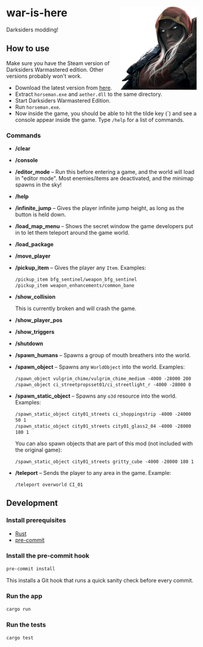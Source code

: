 # <img src="docs/war.png" width="40%" align="right"> war-is-here

Darksiders modding!

## How to use

Make sure you have the Steam version of Darksiders Warmastered edition. Other versions probably won't work.

- Download the latest version from [here][download].
- Extract `horseman.exe` and `aether.dll` to the same directory.
- Start Darksiders Warmastered Edition.
- Run `horseman.exe`.
- Now inside the game, you should be able to hit the tilde key (\`) and see a console appear inside the game. Type `/help` for a list of commands.

[download]: https://github.com/whatisaphone/war-is-here/releases

### Commands

- **/clear**

- **/console**

- **/editor_mode** – Run this before entering a game, and the world will load in "editor mode". Most enemies/items are deactivated, and the minimap spawns in the sky!

- **/help**

- **/infinite_jump** – Gives the player infinite jump height, as long as the button is held down.

- **/load_map_menu** – Shows the secret window the game developers put in to let them teleport around the game world.

- **/load_package**

- **/move_player**

- **/pickup_item** – Gives the player any `Item`. Examples:

  ```
  /pickup_item bfg_sentinel/weapon_bfg_sentinel
  /pickup_item weapon_enhancements/common_bane
  ```

- **/show_collision**

  This is currently broken and will crash the game.

- **/show_player_pos**

- **/show_triggers**

- **/shutdown**

- **/spawn_humans** – Spawns a group of mouth breathers into the world.

- **/spawn_object** – Spawns any `WorldObject` into the world. Examples:

  ```
  /spawn_object vulgrim_chime/vulgrim_chime_medium -4000 -28000 200
  /spawn_object ci_streetpropsset01/ci_streetlight_r -4000 -28000 0
  ```

- **/spawn_static_object** – Spawns any `o3d` resource into the world. Examples:

  ```
  /spawn_static_object city01_streets ci_shoppingstrip -4000 -24000 50 1
  /spawn_static_object city01_streets city01_glass2_04 -4000 -28000 180 1
  ```

  You can also spawn objects that are part of this mod (not included with the original game):

  ```
  /spawn_static_object city01_streets gritty_cube -4000 -28000 180 1
  ```

- **/teleport** – Sends the player to any area in the game. Example:

  ```
  /teleport overworld CI_01
  ```

## Development

### Install prerequisites

- [Rust]
- [pre-commit]

[Rust]: https://www.rust-lang.org/
[pre-commit]: https://pre-commit.com/

### Install the pre-commit hook

```sh
pre-commit install
```

This installs a Git hook that runs a quick sanity check before every commit.

### Run the app

```sh
cargo run
```

### Run the tests

```sh
cargo test
```
